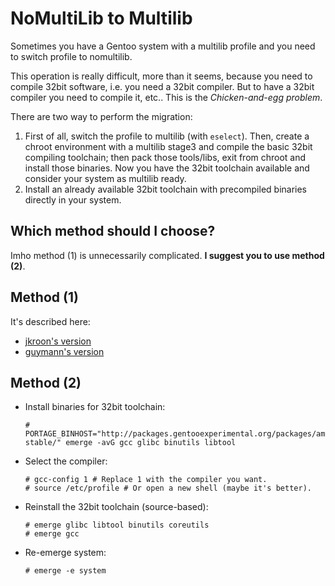 # NoMultiLib to Multilib

Sometimes you have a Gentoo system with a multilib profile and you need to
switch profile to nomultilib.

This operation is really difficult, more than it seems, because you need to
compile 32bit software, i.e. you need a 32bit compiler. But to have a 32bit
compiler you need to compile it, etc.. This is the *Chicken-and-egg problem*.

There are two way to perform the migration:

1. First of all, switch the profile to multilib (with `eselect`).
   Then, create a chroot environment with a multilib stage3 and compile the
   basic 32bit compiling toolchain; then pack those tools/libs, exit from chroot
   and install those binaries. Now you have the 32bit toolchain available and
   consider your system as multilib ready.
2. Install an already available 32bit toolchain with precompiled binaries
   directly in your system.

## Which method should I choose?

Imho method (1) is unnecessarily complicated.
**I suggest you to use method (2)**.

## Method (1)

It's described here:

- [jkroon's version](http://jkroon.blogs.uls.co.za/it/gentoo/gentoo-converting-no-multilib-to-multilib)
- [guymann's version](https://guymann.github.io/2013/02/11/32bit-gentoo/)

## Method (2)

- Install binaries for 32bit toolchain:

  ```ShellSession
  # PORTAGE_BINHOST="http://packages.gentooexperimental.org/packages/amd64-stable/" emerge -avG gcc glibc binutils libtool
  ```

- Select the compiler:

  ```ShellSession
  # gcc-config 1 # Replace 1 with the compiler you want.
  # source /etc/profile # Or open a new shell (maybe it's better).
  ```

- Reinstall the 32bit toolchain (source-based):

  ```ShellSession
  # emerge glibc libtool binutils coreutils
  # emerge gcc
  ```

- Re-emerge system:

  ```ShellSession
  # emerge -e system
  ```
